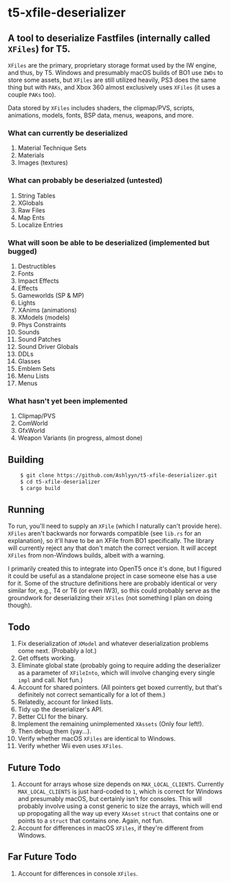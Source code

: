 # t5-xfile-deserializer
## A tool to deserialize Fastfiles (internally called `XFiles`) for T5.

`XFiles` are the primary, proprietary storage format used by the IW engine, and thus, by T5. Windows and presumably macOS builds of BO1 use `IWDs` to store some assets, but `XFiles` are still utilized heavily, PS3 does the same thing but with `PAKs`, and Xbox 360 almost exclusively uses `XFiles` (it uses a couple `PAKs` too).

Data stored by `XFiles` includes shaders, the clipmap/PVS, scripts, animations, models, fonts, BSP data, menus, weapons, and more.

### What can currently be deserialized
1. Material Technique Sets
2. Materials
3. Images (textures)

### What can probably be deserialzed (untested)
1. String Tables
2. XGlobals
3. Raw Files
4. Map Ents
5. Localize Entries

### What will soon be able to be deserialized (implemented but bugged)
1. Destructibles
2. Fonts
3. Impact Effects
4. Effects
5. Gameworlds (SP & MP)
6. Lights
7. XAnims (animations)
8. XModels (models)
9. Phys Constraints
10. Sounds
11. Sound Patches
12. Sound Driver Globals
13. DDLs
14. Glasses
15. Emblem Sets
16. Menu Lists
17. Menus

### What hasn't yet been implemented
1. Clipmap/PVS
2. ComWorld
3. GfxWorld
4. Weapon Variants (in progress, almost done)

## Building
```bash
    $ git clone https://github.com/Ashlyyn/t5-xfile-deserializer.git
    $ cd t5-xfile-deserializer
    $ cargo build
```

## Running
To run, you'll need to supply an `XFile` (which I naturally can't provide here). `XFiles` aren't backwards nor forwards compatible (see `lib.rs` for an explanation), so it'll have to be an XFile from BO1 specifically. The library will currently reject any that don't match the correct version. It *will* accept `XFiles` from non-Windows builds, albeit with a warning. 

I primarily created this to integrate into OpenT5 once it's done, but I figured it could be useful as a standalone project in case someone else has a use for it. Some of the structure definitions here are probably identical or very similar for, e.g., T4 or T6 (or even IW3), so this could probably serve as the groundwork for deserializing their `XFiles` (not something I plan on doing though).

## Todo
1. Fix deserialization of `XModel` and whatever deserialization problems come next. (Probably a lot.)
2. Get offsets working.
3. Eliminate global state (probably going to require adding the deserializer as a parameter of `XFileInto`, which will involve changing every single `impl` and call. Not fun.)
4. Account for shared pointers. (All pointers get boxed currently, but that's definitely not correct semantically for a lot of them.)
5. Relatedly, account for linked lists.
6. Tidy up the deserializer's API.
7. Better CLI for the binary.
8. Implement the remaining unimplemented `XAssets` (Only four left!).
9. Then debug them (yay...).
10. Verify whether macOS `XFiles` are identical to Windows.
11. Verify whether Wii even uses `XFiles`.

## Future Todo
1. Account for arrays whose size depends on `MAX_LOCAL_CLIENTS`. Currently `MAX_LOCAL_CLIENTS` is just hard-coded to `1`, which is correct for Windows and presumably macOS, but certainly isn't for consoles. This will probably involve using a const generic to size the arrays, which will end up propogating all the way up every `XAsset` `struct` that contains one or points to a `struct` that contains one. Again, not fun.
2. Account for differences in macOS `XFiles`, if they're different from Windows.

## Far Future Todo
1. Account for differences in console `XFiles`.